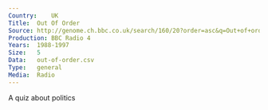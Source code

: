 ```yaml
---
Country:	UK
Title:	Out Of Order
Source:	http://genome.ch.bbc.co.uk/search/160/20?order=asc&q=Out+of+order&svc=9371569#search
Production:	BBC Radio 4
Years:	1988-1997
Size:	5
Data:	out-of-order.csv
Type:	general
Media:	Radio
---
```


A quiz about politics